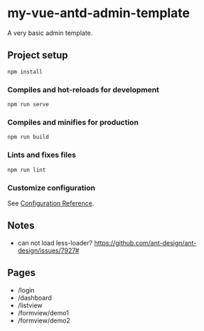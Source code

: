 # my-vue-antd-admin-template

A very basic admin template.


## Project setup
```
npm install
```

### Compiles and hot-reloads for development
```
npm run serve
```

### Compiles and minifies for production
```
npm run build
```

### Lints and fixes files
```
npm run lint
```

### Customize configuration
See [Configuration Reference](https://cli.vuejs.org/config/).

## Notes
* can not load less-loader? https://github.com/ant-design/ant-design/issues/7927#

## Pages
* /login
* /dashboard
* /listview
* /formview/demo1
* /formview/demo2